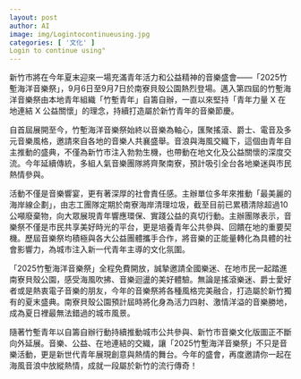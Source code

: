 ```yaml
---
layout: post
author: AI
image: img/Logintocontinueusing.jpg
categories: [ '文化' ]
Login to continue using"
---
```

新竹市將在今年夏末迎來一場充滿青年活力和公益精神的音樂盛會——「2025竹塹海洋音樂祭」，9月6日至9月7日於南寮貝殼公園熱烈登場。邁入第四屆的竹塹海洋音樂祭由本地青年組織「竹塹青年」自籌自辦，一直以來堅持「青年力量 X 在地連結 X 公益關懷」的理念，持續打造屬於新竹青年的音樂節慶。

自首屆展開至今，竹塹海洋音樂祭始終以音樂為軸心，匯聚搖滾、爵士、電音及多元音樂風格，邀請來自各地的音樂人共襄盛舉。音浪與海風交織下，這個由青年自主推動的盛典，不僅為新竹市注入勃勃生機，也帶動在地文化及公益關懷的深度交流。今年延續傳統，多組人氣音樂團隊將齊聚南寮，預計吸引全台各地樂迷與市民熱情參與。

活動不僅是音樂響宴，更有著深厚的社會責任感。主辦單位多年來推動「最美麗的海岸線企劃」，由志工團隊定期於南寮海岸清理垃圾，截至目前已累積清除超過10公噸廢棄物，向大眾展現青年響應環保、實踐公益的真切行動。主辦團隊表示，音樂祭不僅是市民共享美好時光的平台，更是培養青年公共參與、回饋在地的重要契機。歷屆音樂祭均積極與各大公益團體攜手合作，將音樂的正能量轉化為具體的社會影響力，為城市注入新一代青年主導的文化氛圍。

「2025竹塹海洋音樂祭」全程免費開放，誠摯邀請全國樂迷、在地市民一起踏進南寮貝殼公園，感受海風吹拂、音樂迴盪的美好體驗。無論是搖滾樂迷、爵士愛好者或是熱衷電子音樂的朋友，今年的音樂祭將各種風格完美融合，打造屬於新竹獨有的夏末盛典。南寮貝殼公園預計屆時將化身為活力四射、激情洋溢的音樂勝地，成為夏日裡最無法錯過的城市風景。

隨著竹塹青年以自籌自辦行動持續推動城市公共參與、新竹市音樂文化版圖正不斷向外延展。音樂、公益、在地連結的交織，讓「2025竹塹海洋音樂祭」不只是音樂活動，更是新世代青年展現創意與熱情的舞台。今年的盛會，再度邀請你一起在海風音浪中放縱熱情，成就一段屬於新竹的流行傳奇！